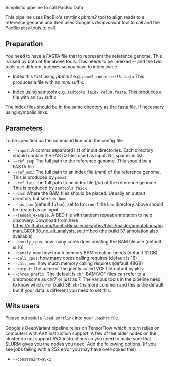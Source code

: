 
Simplistic pipeline to call PacBio Data

This pipeline uses PacBio's smrtlink _pbmm2_ tool to align reads to a reference genome and then uses Google's _deepvariant_ tool to call and the PacBio `pbsv` tools to call.

## Preparation 

You need to have a FASTA file that to represent the reference genome. This is used by both of the above tools. This needs to be indexed --
and the two tools use different indexes so you have to index twice

* Index this first using _pbmm2_ e.g. `pbmm2 index ref38.fasta`   This produces a file with an _mmi_ suffix. 

* Index using samtools e.g. `samtools faidx ref38.fasta`. This produces a file with an `fai` suffix

The index files should be in the same directory as the fasta file. If necessary using symbolic links.

## Parameters

To be specified on the command line or in the config file

* `--input`: A comma separated list of input directories. Each directory should contain the FASTQ files used as input. No spaces in list
* `--ref_seq`: The full path to the reference genome. This should be a FASTA file
* `--ref_mmi`: The full path to an index file (_mmi_)  of the reference genome. This is produced by `pbmm2`
* `--ref_fai`: The full path to an index file (_fai_)  of the reference genome. This is produced by `samtools faidx`
* `--bam`: Where the BAM files should be placed. Usually an output directory but see `has_bam`
*  `--has_bam` (default `false`), set to to `true` if the `bam` directory above should be treated as an input
*  `--tandem_example`. A BED file with tandem repeat annotation to help discovery. Download from here https://github.com/PacificBiosciences/pbsv/blob/master/annotations/human_GRCh38_no_alt_analysis_set.trf.bed (the build 37 annotation also available)
* `--bamify_cpus`: how many cores does creating the BAM file use (default is 16)
* `--bamify_mem`: how much memory BAM creation needs (default 32GB)
* `--call_cpus`: how many cores calling requires (default is 16)
* `--call_mem`: how much memory calling requires (default 48GB)
* `--output`: The name of the jointly called VCF file output by `pbsv`
* `--chrom_prefix`. The default is `chr`. BAM/VCF files can refer to a chromosome as chr7 or just as 7. The various tools in the pipeline need to know which. For build 38, `chr7` is more common and this is the default but if your data is different you need to set this.



## Wits users ##

Please put `module load smrtlink` into your `.bashrc` file.

Google's DeepVariant pipeline relies on TensorFlow which in turn relies on computers with AVX instruction support. A few of the older nodes on the 
cluster do not support AVX instructions so you need to make sure that SLURM gives you the nodes you need. Add the following options. (If you see jobs failing with a 252 error you may have overlooked this)

* `--constraint=avx2`




